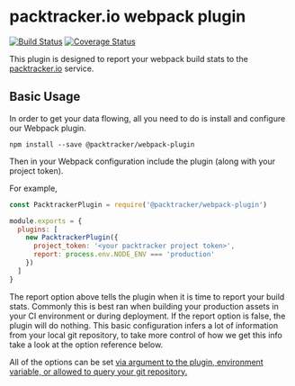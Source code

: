 # packtracker.io webpack plugin

[![Build Status](https://travis-ci.org/packtracker/webpack-plugin.svg?branch=master)](https://travis-ci.org/packtracker/webpack-plugin)
[![Coverage Status](https://coveralls.io/repos/github/packtracker/webpack-plugin/badge.svg?branch=master)](https://coveralls.io/github/packtracker/webpack-plugin?branch=master)

This plugin is designed to report your webpack build stats to the [packtracker.io](https://packtracker.io) service.

## Basic Usage

In order to get your data flowing, all you need to do is install and configure our Webpack plugin.

```
npm install --save @packtracker/webpack-plugin
```

Then in your Webpack configuration include the plugin (along with your project token).

For example,
```js
const PacktrackerPlugin = require('@packtracker/webpack-plugin')

module.exports = {
  plugins: [
    new PacktrackerPlugin({
      project_token: '<your packtracker project token>',
      report: process.env.NODE_ENV === 'production'
    })
  ]
}
```

The report option above tells the plugin when it is time to report your build stats. Commonly this is best ran when building your production assets in your CI environment or during deployment. If the report option is false, the plugin will do nothing.  This basic configuration infers a lot of information from your local git repository, to take more control of how we get this info take a look at the option reference below.

All of the options can be set [via argument to the plugin, environment variable, or allowed to query your git repository.](https://github.com/packtracker/webpack-plugin/blob/777fa84/index.js#L5-L37)
